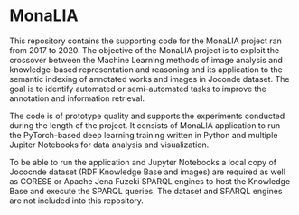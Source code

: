 # MonaLIA

This repository contains the supporting code for the MonaLIA project ran from 2017 to 2020. The objective of the MonaLIA project is to exploit the crossover between the Machine Learning methods of image analysis and knowledge-based representation and reasoning and its application to the semantic indexing of annotated works and images in Joconde dataset. The goal is to identify automated or semi-automated tasks to improve the annotation and information retrieval.

The code is of prototype quality and supports the experiments conducted during the length of the project. It consists of MonaLIA application to run the PyTorch-based deep learning training written in Python and multiple Jupiter Notebooks for data analysis and visualization.

To be able to run the application and Jupyter Notebooks a local copy of Jococnde dataset (RDF Knowledge Base and images) are required as well as CORESE or Apache Jena Fuzeki SPARQL engines to host the Knowledge Base and execute the SPARQL queries.  The dataset and SPARQL engines are not included into this repository.

